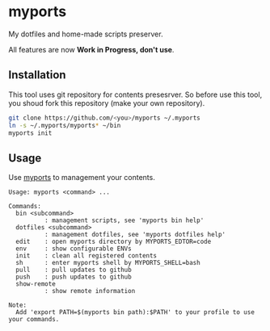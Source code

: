 # myports

My dotfiles and home-made scripts preserver.

All features are now __Work in Progress, don't use__.

## Installation

This tool uses git repository for contents presesrver.
So before use this tool, you shoud fork this repository
(make your own repository).

```sh
git clone https://github.com/<you>/myports ~/.myports
ln -s ~/.myports/myports* ~/bin
myports init
```

## Usage

Use [myports](./myports) to management your contents.

```
Usage: myports <command> ...

Commands:
  bin <subcommand>
          : management scripts, see 'myports bin help'
  dotfiles <subcommand>
          : management dotfiles, see 'myports dotfiles help'
  edit    : open myports directory by MYPORTS_EDTOR=code
  env     : show configurable ENVs
  init    : clean all registered contents
  sh      : enter myports shell by MYPORTS_SHELL=bash
  pull    : pull updates to github
  push    : push updates to github
  show-remote
          : show remote information

Note:
  Add 'export PATH=$(myports bin path):$PATH' to your profile to use your commands.
```